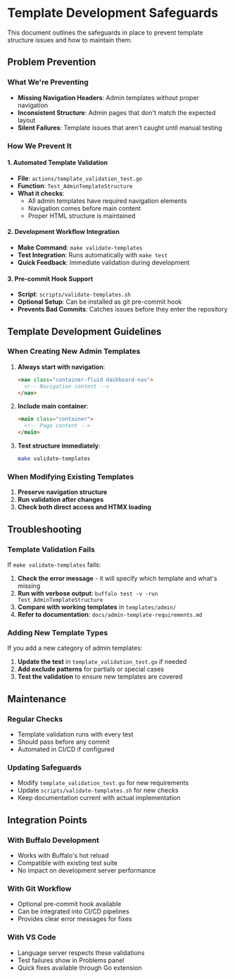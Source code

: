 # Template Development Safeguards

This document outlines the safeguards in place to prevent template structure issues and how to maintain them.

## Problem Prevention

### What We're Preventing
- **Missing Navigation Headers**: Admin templates without proper navigation
- **Inconsistent Structure**: Admin pages that don't match the expected layout
- **Silent Failures**: Template issues that aren't caught until manual testing

### How We Prevent It

#### 1. Automated Template Validation
- **File**: `actions/template_validation_test.go`
- **Function**: `Test_AdminTemplateStructure`
- **What it checks**:
  - All admin templates have required navigation elements
  - Navigation comes before main content
  - Proper HTML structure is maintained

#### 2. Development Workflow Integration
- **Make Command**: `make validate-templates` 
- **Test Integration**: Runs automatically with `make test`
- **Quick Feedback**: Immediate validation during development

#### 3. Pre-commit Hook Support
- **Script**: `scripts/validate-templates.sh`
- **Optional Setup**: Can be installed as git pre-commit hook
- **Prevents Bad Commits**: Catches issues before they enter the repository

## Template Development Guidelines

### When Creating New Admin Templates

1. **Always start with navigation**:
   ```html
   <nav class="container-fluid dashboard-nav">
     <!-- Navigation content -->
   </nav>
   ```

2. **Include main container**:
   ```html
   <main class="container">
     <!-- Page content -->
   </main>
   ```

3. **Test structure immediately**:
   ```bash
   make validate-templates
   ```

### When Modifying Existing Templates

1. **Preserve navigation structure**
2. **Run validation after changes**
3. **Check both direct access and HTMX loading**

## Troubleshooting

### Template Validation Fails

If `make validate-templates` fails:

1. **Check the error message** - it will specify which template and what's missing
2. **Run with verbose output**: `buffalo test -v -run Test_AdminTemplateStructure`
3. **Compare with working templates** in `templates/admin/`
4. **Refer to documentation**: `docs/admin-template-requirements.md`

### Adding New Template Types

If you add a new category of admin templates:

1. **Update the test** in `template_validation_test.go` if needed
2. **Add exclude patterns** for partials or special cases
3. **Test the validation** to ensure new templates are covered

## Maintenance

### Regular Checks
- Template validation runs with every test
- Should pass before any commit
- Automated in CI/CD if configured

### Updating Safeguards
- Modify `template_validation_test.go` for new requirements
- Update `scripts/validate-templates.sh` for new checks
- Keep documentation current with actual implementation

## Integration Points

### With Buffalo Development
- Works with Buffalo's hot reload
- Compatible with existing test suite
- No impact on development server performance

### With Git Workflow
- Optional pre-commit hook available
- Can be integrated into CI/CD pipelines
- Provides clear error messages for fixes

### With VS Code
- Language server respects these validations
- Test failures show in Problems panel
- Quick fixes available through Go extension
